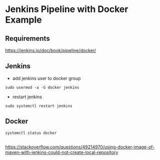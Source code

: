 Jenkins Pipeline with Docker Example
===

## Requirements

https://jenkins.io/doc/book/pipeline/docker/

## Jenkins

* add jenkins user to docker group
```
sudo usermod -a -G docker jenkins
```
* restart jenkins
```
sudo systemctl restart jenkins
```

## Docker
```
systemctl status docker
```

##

https://stackoverflow.com/questions/49214970/using-docker-image-of-maven-with-jenkins-could-not-create-local-repository
